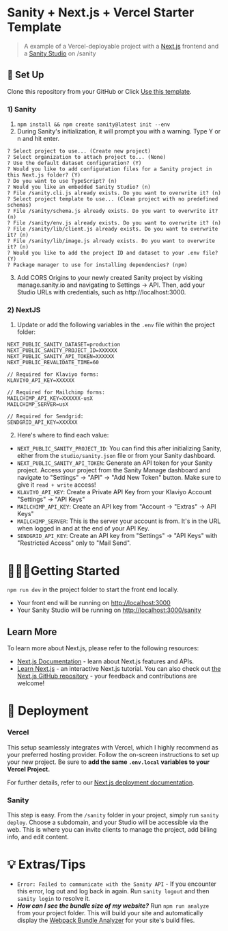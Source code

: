 # Sanity + Next.js + Vercel Starter Template

> A example of a Vercel-deployable project with a [Next.js](https://nextjs.org/) frontend and a [Sanity Studio](https://www.sanity.io) on /sanity

## 📃 Set Up

Clone this repository from your GitHub or Click [Use this template](https://github.com/View-Source-Dev/starter-next-js-sanity/generate).

### 1) Sanity

1. `npm install && npm create sanity@latest init --env`
2. During Sanity's initialization, it will prompt you with a warning. Type Y or n and hit enter.

```
? Select project to use... (Create new project)
? Select organization to attach project to... (None)
? Use the default dataset configuration? (Y)
? Would you like to add configuration files for a Sanity project in this Next.js folder? (Y)
? Do you want to use TypeScript? (n)
? Would you like an embedded Sanity Studio? (n)
? File /sanity.cli.js already exists. Do you want to overwrite it? (n)
? Select project template to use... (Clean project with no predefined schemas)
? File /sanity/schema.js already exists. Do you want to overwrite it? (n)
? File /sanity/env.js already exists. Do you want to overwrite it? (n)
? File /sanity/lib/client.js already exists. Do you want to overwrite it? (n)
? File /sanity/lib/image.js already exists. Do you want to overwrite it? (n)
? Would you like to add the project ID and dataset to your .env file? (Y)
? Package manager to use for installing dependencies? (npm)
```

3. Add CORS Origins to your newly created Sanity project by visiting manage.sanity.io and navigating to Settings → API. Then, add your Studio URLs with credentials, such as http://localhost:3000.

### 2) NextJS

1. Update or add the following variables in the `.env` file within the project folder:

```
NEXT_PUBLIC_SANITY_DATASET=production
NEXT_PUBLIC_SANITY_PROJECT_ID=XXXXXX
NEXT_PUBLIC_SANITY_API_TOKEN=XXXXXX
NEXT_PUBLIC_REVALIDATE_TIME=60

// Required for Klaviyo forms:
KLAVIYO_API_KEY=XXXXXX

// Required for Mailchimp forms:
MAILCHIMP_API_KEY=XXXXXX-usX
MAILCHIMP_SERVER=usX

// Required for Sendgrid:
SENDGRID_API_KEY=XXXXXX
```

2. Here's where to find each value:

- `NEXT_PUBLIC_SANITY_PROJECT_ID`: You can find this after initializing Sanity, either from the `studio/sanity.json` file or from your Sanity dashboard.
- `NEXT_PUBLIC_SANITY_API_TOKEN`: Generate an API token for your Sanity project. Access your project from the Sanity Manage dashboard and navigate to "Settings" → "API" → "Add New Token" button. Make sure to give it `read + write` access!
- `KLAVIYO_API_KEY`: Create a Private API Key from your Klaviyo Account "Settings" → "API Keys"
- `MAILCHIMP_API_KEY`: Create an API key from "Account → "Extras" → API Keys"
- `MAILCHIMP_SERVER`: This is the server your account is from. It's in the URL when logged in and at the end of your API Key.
- `SENDGRID_API_KEY`: Create an API key from "Settings" → "API Keys" with "Restricted Access" only to "Mail Send".

# 🏃🏻‍♂️Getting Started

`npm run dev` in the project folder to start the front end locally.

- Your front end will be running on [http://localhost:3000](http://localhost:3000)
- Your Sanity Studio will be running on [http://localhost:3000/sanity](http://localhost:3000/sanity)

## Learn More

To learn more about Next.js, please refer to the following resources:

- [Next.js Documentation](https://nextjs.org/docs) - learn about Next.js features and APIs.
- [Learn Next.js](https://nextjs.org/learn) - an interactive Next.js tutorial.
  You can also check out [the Next.js GitHub repository](https://github.com/vercel/next.js/) - your feedback and contributions are welcome!

# 🚀 Deployment

### Vercel

This setup seamlessly integrates with Vercel, which I highly recommend as your preferred hosting provider. Follow the on-screen instructions to set up your new project. Be sure to **add the same `.env.local` variables to your Vercel Project.**

For further details, refer to our [Next.js deployment documentation](https://nextjs.org/docs/deployment).

### Sanity

This step is easy. From the `/sanity` folder in your project, simply run `sanity deploy`. Choose a subdomain, and your Studio will be accessible via the web. This is where you can invite clients to manage the project, add billing info, and edit content.

# 💡 Extras/Tips

- `Error: Failed to communicate with the Sanity API` - If you encounter this error, log out and log back in again. Run `sanity logout` and then `sanity login` to resolve it.
- **_How can I see the bundle size of my website?_** Run `npm run analyze` from your project folder. This will build your site and automatically display the [Webpack Bundle Analyzer](https://github.com/webpack-contrib/webpack-bundle-analyzer) for your site's build files.
